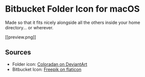 # Bitbucket Folder Icon for macOS
Made so that it fits nicely alongside all the others inside your home directory... or wherever.

[[preview.png]]

## Sources
- Folder icon: [Coloradan on DeviantArt](http://coloradan.deviantart.com/art/Yosemite-Custom-Folder-459481587)
- Bitbucket Icon: [Freepik on flaticon](http://www.flaticon.com/free-icon/bit-bucket-logo_37104a)

